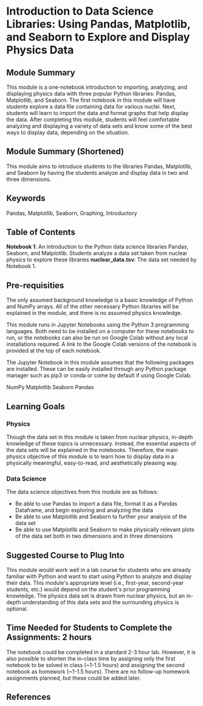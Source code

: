 # Introduction to Data Science Libraries: Using Pandas, Matplotlib, and Seaborn to Explore and Display Physics Data

## Module Summary
This module is a one-notebook introduction to importing, analyzing, and displaying physics data with three popular Python libraries: Pandas, Matplotlib, and Seaborn. The first notebook in this module will have students explore a data file containing data for various nuclei. Next, students will learn to import the data and format graphs that help display the data. After completing this module, students will feel comfortable analyzing and displaying a variety of data sets and know some of the best ways to display data, depending on the situation.

## Module Summary (Shortened)
This module aims to introduce students to the libraries Pandas, Matplotlib, and Seaborn by having the students analyze and display data in two and three dimensions.

## Keywords
Pandas, Matplotlib, Seaborn, Graphing, Introductory


## Table of Contents

**Notebook 1**: An introduction to the Python data science libraries Pandas, Seaborn, and Matplotlib.  Students analyze a data set taken from nuclear physics to explore these libraries
**nuclear_data.tsv**: The data set needed by Notebook 1.

## Pre-requisities

The only assumed background knowledge is a basic knowledge of Python and NumPy arrays. All of the other necessary Python libraries will be explained in the module, and there is no assumed physics knowledge.

This module runs in Jupyter Notebooks using the Python 3 programming languages. Both need to be installed on a computer for these notebooks to run, or the notebooks can also be run on Google Colab without any local installations required. A link to the Google Colab versions of the notebook is provided at the top of each notebook.

The Jupyter Notebook in this module assumes that the following packages are installed. These can be easily installed through any Python package manager such as pip3 or conda or come by default if using Google Colab.

NumPy
Matplotlib
Seaborn 
Pandas


## Learning Goals

### Physics

Though the data set in this module is taken from nuclear physics, in-depth knowledge of these topics is unnecessary. Instead, the essential aspects of the data sets will be explained in the notebooks. Therefore, the main physics objective of this module is to learn how to display data in a physically meaningful, easy-to-read, and aesthetically pleasing way.

### Data Science

The data science objectives from this module are as follows:
* Be able to use Pandas to import a data file, format it as a Pandas Dataframe, and begin exploring and analyzing the data
* Be able to use Matplotlib and Seaborn to further your analysis of the data set
* Be able to use Matplotlib and Seaborn to make physically relevant plots of the data set both in two dimensions and in three dimensions

## Suggested Course to Plug Into

This module would work well in a lab course for students who are already familiar with Python and want to start using Python to analyze and display their data. This module's appropriate level (i.e., first-year, second-year students, etc.) would depend on the student's prior programming knowledge. The physics data set is drawn from nuclear physics, but an in-depth understanding of this data sets and the surrounding physics is optional.

## Time Needed for Students to Complete the Assignments: 2 hours

The notebook could be completed in a standard 2-3 hour lab. However, it is also possible to shorten the in-class time by assigning only the first notebook to be solved in class (~1-1.5 hours) and assigning the second notebook as homework (~1-1.5 hours). There are no follow-up homework assignments planned, but these could be added later.

## References
